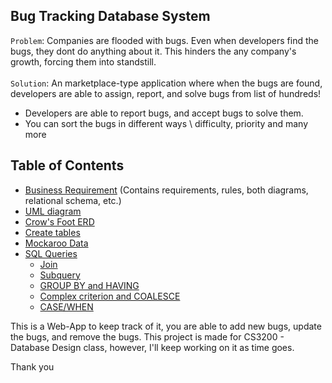 ## Bug Tracking Database System
`Problem`: Companies are flooded with bugs. Even when developers find the bugs, they dont
do anything about it. This hinders the any company's growth, forcing them into standstill.\
\
`Solution`: An marketplace-type application where when the bugs are found, developers are able to assign, report, and solve bugs from list of hundreds!

- Developers are able to report bugs, and accept bugs to solve them.
- You can sort the bugs in different ways \ difficulty, priority and many more

## Table of Contents

- [Business Requirement](diagrams/BusinessRequirement.pdf) (Contains requirements, rules, both diagrams, relational schema, etc.)
- [UML diagram](diagrams/umlDiagram.png)
- [Crow's Foot ERD](diagrams/crowsFeet.png)
- [Create tables](https://github.com/pokhrel-sh/db_Project1/blob/main/Database/tables.sql)
- [Mockaroo Data](https://github.com/pokhrel-sh/db_Project1/tree/main/mockarooData)
- [SQL Queries](https://github.com/pokhrel-sh/db_Project1/tree/main/queries)
  - [Join](queries/query1.sql)
  - [Subquery](queries/query2.sql)
  - [GROUP BY and HAVING](queries/query3.sql)
  - [Complex criterion and COALESCE](queries/query4.sql)
  - [CASE/WHEN](queries/query5.sql)


This is a Web-App to keep track of it, you are able to add new bugs, update the bugs, and remove the bugs.
This project is made for CS3200 - Database Design class, however, I'll keep working on it as time goes.

Thank you